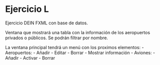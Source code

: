 # Ejercicio L
Ejercicio DEIN FXML con base de datos.

Ventana que mostrará una tabla con la información de los aeropuertos privados o públicos.
Se podrán filtrar por nombre.

La ventana principal tendrá un menú con los proximos elementos:
    - Aeropuertos:
        - Añadir
        - Editar
        - Borrar
        - Mostrar información
    - Aviones:
        - Añadir
        - Activar
        - Borrar

